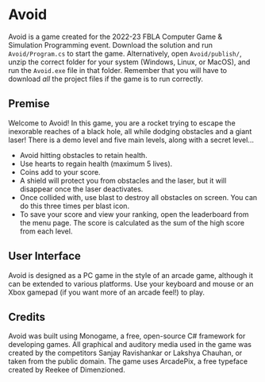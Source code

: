 # Avoid
Avoid is a game created for the 2022-23 FBLA Computer Game & Simulation Programming event. Download the solution and run `Avoid/Program.cs` to start the game. Alternatively, open `Avoid/publish/`, unzip the correct folder for your system (Windows, Linux, or MacOS), and run the `Avoid.exe` file in that folder. Remember that you will have to download *all* the project files if the game is to run correctly.

## Premise
Welcome to Avoid! In this game, you are a rocket trying to escape the inexorable reaches of a black hole, all while dodging obstacles and a giant laser! There is a demo level and five main levels, along with a secret level...
- Avoid hitting obstacles to retain health.
- Use hearts to regain health (maximum 5 lives).
- Coins add to your score.
- A shield will protect you from obstacles and the laser, but it will disappear once the laser deactivates.
- Once collided with, use blast to destroy all obstacles on screen. You can do this three times per blast icon.
- To save your score and view your ranking, open the leaderboard from the menu page. The score is calculated as the sum of the high score from each level.

## User Interface
Avoid is designed as a PC game in the style of an arcade game, although it can be extended to various platforms. Use your keyboard and mouse or an Xbox gamepad (if you want more of an arcade feel!) to play. 

## Credits
Avoid was built using Monogame, a free, open-source C# framework for developing games. All graphical and auditory media used in the game was created by the competitors Sanjay Ravishankar or Lakshya Chauhan, or taken from the public domain. The game uses ArcadePix, a free typeface created by Reekee of Dimenzioned.
